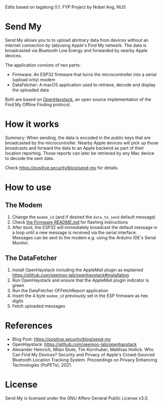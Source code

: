 Edits based on tagalong 0.1. FYP Project by Nobel Ang, NUS

# Send My

Send My allows you to to upload abritrary data from devices without an internet connection by (ab)using Apple's Find My network. The data is broadcasted via Bluetooth Low Energy and forwarded by nearby Apple devices.

The application consists of two parts:
- Firmware: An ESP32 firmware that turns the microcontroller into a serial (upload only) modem
- DataFetcher: A macOS application used to retrieve, decode and display the uploaded data

Both are based on [OpenHaystack](https://github.com/seemoo-lab/openhaystack), an open source implementation of the Find My Offline Finding protocol.

# How it works

Summary: When sending, the data is encoded in the public keys that are broadcasted by the microcontroller. Nearby Apple devices will pick up those broadcasts and forward the data to an Apple backend as part of their location reporting. Those reports can later be retrieved by any Mac device to decode the sent data.

Check https://positive.security/blog/send-my for details.

# How to use

## The Modem

1. Change the `modem_id` (and if desired the `data_to_send` default message)
2. Check [the Firmware README.md](Firmware/ESP32/README.md) for flashing instructions
3. After boot, the ESP32 will immediately broadcast the default message in a loop until a new message is received via the serial interface. Messages can be sent to the modem e.g. using the Arduino IDE's Serial Monitor.

## The DataFetcher

1. Install OpenHaystack including the AppleMail plugin as explained https://github.com/seemoo-lab/openhaystack#installation
2. Run OpenHaystack and ensure that the AppleMail plugin indicator is green
3. Run the DataFetcher OFFetchReport application
4. Insert the 4 byte `modem_id` previously set in the ESP firmware as hex digits
5. Fetch uploaded messages

# References

- Blog Post: https://positive.security/blog/send-my
- OpenHaystack: https://github.com/seemoo-lab/openhaystack
- Alexander Heinrich, Milan Stute, Tim Kornhuber, Matthias Hollick. Who Can Find My Devices? Security and Privacy of Apple's Crowd-Sourced Bluetooth Location Tracking System. Proceedings on Privacy Enhancing Technologies (PoPETs), 2021.

# License

Send My is licensed under the GNU Affero General Public License v3.0.
